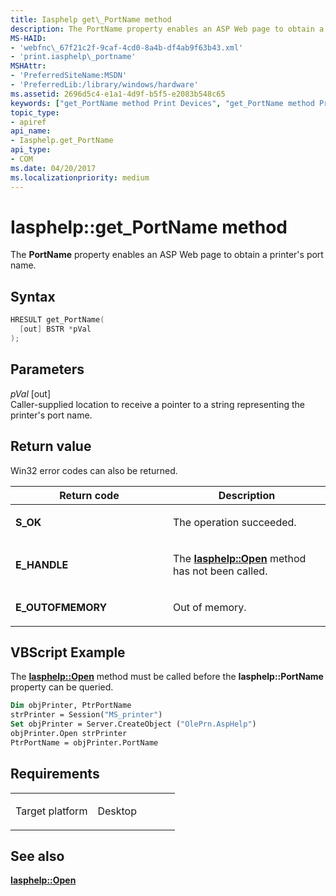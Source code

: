 ```yaml
---
title: Iasphelp get\_PortName method
description: The PortName property enables an ASP Web page to obtain a printer's port name.
MS-HAID:
- 'webfnc\_67f21c2f-9caf-4cd0-8a4b-df4ab9f63b43.xml'
- 'print.iasphelp\_portname'
MSHAttr:
- 'PreferredSiteName:MSDN'
- 'PreferredLib:/library/windows/hardware'
ms.assetid: 2696d5c4-e1a1-4d9f-b5f5-e2083b548c65
keywords: ["get_PortName method Print Devices", "get_PortName method Print Devices , Iasphelp interface", "Iasphelp interface Print Devices , get_PortName method"]
topic_type:
- apiref
api_name:
- Iasphelp.get_PortName
api_type:
- COM
ms.date: 04/20/2017
ms.localizationpriority: medium
---
```


# Iasphelp::get\_PortName method

The **PortName** property enables an ASP Web page to obtain a printer's port name.

Syntax
------

```cpp
HRESULT get_PortName(
  [out] BSTR *pVal
);
```

Parameters
----------

*pVal* \[out\]  
Caller-supplied location to receive a pointer to a string representing the printer's port name.

Return value
------------

Win32 error codes can also be returned.

<table>
<colgroup>
<col width="50%" />
<col width="50%" />
</colgroup>
<thead>
<tr class="header">
<th>Return code</th>
<th>Description</th>
</tr>
</thead>
<tbody>
<tr class="odd">
<td><strong>S_OK</strong></td>
<td><p>The operation succeeded.</p></td>
</tr>
<tr class="even">
<td><strong>E_HANDLE</strong></td>
<td><p>The <a href="iasphelp-open.md" data-raw-source="[&lt;strong&gt;Iasphelp::Open&lt;/strong&gt;](iasphelp-open.md)"><strong>Iasphelp::Open</strong></a> method has not been called.</p></td>
</tr>
<tr class="odd">
<td><strong>E_OUTOFMEMORY</strong></td>
<td><p>Out of memory.</p></td>
</tr>
</tbody>
</table>

## VBScript Example

The [**Iasphelp::Open**](iasphelp-open.md) method must be called before the **Iasphelp::PortName** property can be queried.

```vb
Dim objPrinter, PtrPortName
strPrinter = Session("MS_printer")
Set objPrinter = Server.CreateObject ("OlePrn.AspHelp")
objPrinter.Open strPrinter
PtrPortName = objPrinter.PortName
```

Requirements
------------

<table>
<colgroup>
<col width="50%" />
<col width="50%" />
</colgroup>
<tbody>
<tr class="odd">
<td><p>Target platform</p></td>
<td>Desktop</td>
</tr>
</tbody>
</table>

## See also

[**Iasphelp::Open**](iasphelp-open.md)
